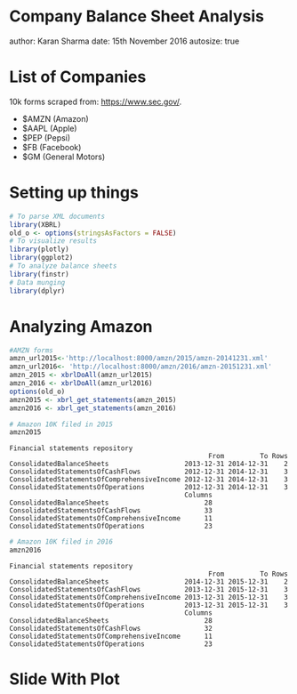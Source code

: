 Company Balance Sheet Analysis
========================================================
author: Karan Sharma
date: 15th November 2016
autosize: true

List of Companies
========================================================

10k forms scraped from: <https://www.sec.gov/>.

- $AMZN (Amazon)
- $AAPL (Apple)
- $PEP (Pepsi)
- $FB (Facebook)
- $GM (General Motors)

Setting up things
========================================================


```r
# To parse XML documents
library(XBRL)
old_o <- options(stringsAsFactors = FALSE)
# To visualize results
library(plotly)
library(ggplot2)
# To analyze balance sheets
library(finstr)
# Data munging
library(dplyr)
```

Analyzing Amazon
========================================================


```r
#AMZN forms
amzn_url2015<-'http://localhost:8000/amzn/2015/amzn-20141231.xml'
amzn_url2016<- 'http://localhost:8000/amzn/2016/amzn-20151231.xml'
amzn_2015 <- xbrlDoAll(amzn_url2015)
amzn_2016 <- xbrlDoAll(amzn_url2016)
options(old_o)
amzn2015 <- xbrl_get_statements(amzn_2015)
amzn2016 <- xbrl_get_statements(amzn_2016)
```


```r
# Amazon 10K filed in 2015 
amzn2015
```

```
Financial statements repository
                                                  From         To Rows
ConsolidatedBalanceSheets                   2013-12-31 2014-12-31    2
ConsolidatedStatementsOfCashFlows           2012-12-31 2014-12-31    3
ConsolidatedStatementsOfComprehensiveIncome 2012-12-31 2014-12-31    3
ConsolidatedStatementsOfOperations          2012-12-31 2014-12-31    3
                                            Columns
ConsolidatedBalanceSheets                        28
ConsolidatedStatementsOfCashFlows                33
ConsolidatedStatementsOfComprehensiveIncome      11
ConsolidatedStatementsOfOperations               23
```

```r
# Amazon 10K filed in 2016
amzn2016
```

```
Financial statements repository
                                                  From         To Rows
ConsolidatedBalanceSheets                   2014-12-31 2015-12-31    2
ConsolidatedStatementsOfCashFlows           2013-12-31 2015-12-31    3
ConsolidatedStatementsOfComprehensiveIncome 2013-12-31 2015-12-31    3
ConsolidatedStatementsOfOperations          2013-12-31 2015-12-31    3
                                            Columns
ConsolidatedBalanceSheets                        28
ConsolidatedStatementsOfCashFlows                32
ConsolidatedStatementsOfComprehensiveIncome      11
ConsolidatedStatementsOfOperations               23
```

Slide With Plot
========================================================
